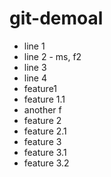 # git-demoal

- line 1
- line 2 - ms, f2
- line 3
- line 4
- feature1
- feature 1.1
- another f
- feature 2
- feature 2.1
- feature 3
- feature 3.1
- feature 3.2